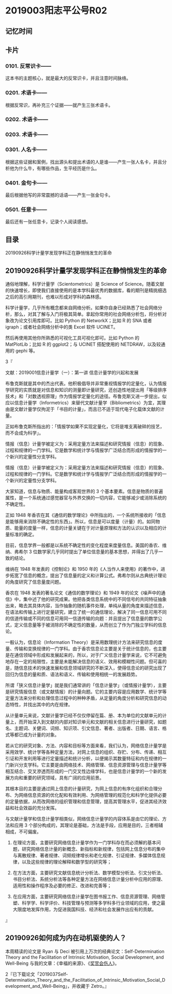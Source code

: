 # 2019003阳志平公号R02

## 记忆时间

## 卡片

### 0101. 反常识卡——

这本书的主题核心，就是最大的反常识卡，并且注意时间脉络。

### 0201. 术语卡——

根据反常识，再补充三个证据——就产生三张术语卡。

### 0202. 术语卡——

### 0203. 术语卡——

### 0301. 人名卡——

根据这些证据和案例，找出源头和提出术语的人是谁——产生一张人名卡，并且分析他为什么牛，有哪些作品，生平经历是什么。

### 0401. 金句卡——

最后根据他写的非常震撼的话语——产生一张金句卡。

### 0501. 任意卡——

最后还有一张任意卡，记录个人阅读感想。

## 目录

20190926科学计量学发现学科正在静悄悄发生的革命

## 20190926科学计量学发现学科正在静悄悄发生的革命

通俗地理解，科学计量学（Scientometrics）是 Science of Science。随着文献的快速增长，即使我们直接使用的是本学科最优秀的数据库，看的期刊是精挑细选之后的高引用期刊，也难以形成对学科的森林感。

科学计量学，几乎所有概念都来自网络分析。如果你自身已经熟悉了社会网络分析，那么，对其了解与入门将极其简单。拿起你常用的社会网络分析包，将分析对象改为论文引用库即可。比如 Python 的 NetworkX；比如 R 的 SNA 或者 igraph；或者社会网络分析中的类 Excel 软件 UCINET。

然后再使用其他你所熟悉的可视化工具可视化即可。比如 Python 的 MatPlotLib；比如 R 的 ggplot2；与 UCINET 搭配使用的 NETDRAW，以及较通用的 gephi 等。

3『

文献：2019001信息计量学（一）：第一讲 信息计量学的兴起和发展

布鲁克斯就是其中的杰出代表。他积极倡导并非常重视情报学的定量化，认为情报学研究的实质就是对信息和知识的测量即计量研究，还创造性地提出用「等级排序技术」和「对数透视原理」作为情报学定量化的途径。布鲁克斯又进一步提出，似应以信息计量学（Informetrics）来替代文献计量学（Bibliometrics）为宜，其理由是文献计量学仅拘泥于「书目的计量」，而且已不适于现代电子化载体文献的计量。

正如布鲁克斯所指出的：「情报学如果不实现定量化，它将是堆支离破碎的技艺，而不会成为科学」。

情报（信息）计量学被定义为：采用定量方法来描述和研究情报（信息）的现象、过程和规律的一门学科。它是数学和统计学与情报学广泛结合而形成的情报学的一个新兴的定量性分支学科。

情报（信息）计量学被定义为：采用定量方法来描述和研究情报（信息）的现象、过程和规律的一门学科。它是数学和统计学与情报学广泛结合而形成的情报学的一个新兴的定量性分支学科。

大家知道，信息与物质、能量构成客观世界的 3 个基本要素。信息是物质的普遍属性，是一个系统通过感觉器官与外界交换的一切内容，它能够减少或消除系统的不确定性。

正如 1948 年香农在其《通信的数学理论》中所指出的，一个系统所接收的「信息是能够用来消除不确定性的东西」。所以，信息是可以度量（计量）的。如同物质、能量的度量一样，信息的计量关键在于对计量原理和方法的认识以及相应的计量标准的确定。 

目前，信息学界一般都是以系统不确定性的变化程度来度量信息。美国的香农、维纳、弗希尔 3 位数学家几乎同时提出了单位信息量的基本思想，并得出了几乎一致的结论。

维纳在 1948 年发表的《控制论》和 1950 年的《人当作人来使用》的著作中，进步拓宽了信息的概念，提出了信息量的定义和计算公式。弗希尔则从古典统计理论的角度研究了信息量度问题。

香农在 1948 发表的著名论文《通信的数学理论》和 1949 年的论文《噪声中的通信》中，集中述了他的研究成果。他把各类信息系统中的不同信号的共同特征抽象出来，略去其具体内容，当作抽象的随机事件处理，单纯从量的角度来描述信息，在语法和传输上进行定量研究，建立了统一的通信理论，解决了同一信息可用不同的信道传输或不同的信息可用同一信道传输的向题：并且提出了信息量的数学公式，定义信息量等于被消除的不确定性的数量，从而创立了作为门独立学科的信息论。

一骰认为，信息论（Information Theory）是采用数理统计方法来研究信息的度量、传输和变换规律的一门学科。由于香农信息论主要是关于统计信息的，也主要是在通信领域中形成和发展起来的，所以，对于广义信息计量学来说，它不可避免地存在一定的局限性，主要是未能解决信息的语义、效用和模糊性问题。但可喜的是，随信息技术的快速发展和信息领域研究的不断深入，使得信息论的研究出现了回归为信息的量和质、语法和语义、传输和使用相统一的发展趋势。

所谓「狭义信息计量学」就是我们通常讲的「信息计量学」（或情报计量学），主要是研究情报信息（或文献情报）的计量向题。它的主要内容是应用数学、统计学等定量方法来分析和处理信息过程中的种种矛盾，从定量的角度分析和研究信息的动态特性，并找出其中的内在规律。

从计量单元来说，文献计量学已经不仅仅停留在篇、册、本为单位的文献单元的计量上，而开始深入到文献的内部对知识单元和文献的相关信息进行计量研究，如题名、主题词、关健词、词频、知识项、引文信息、著者、出版者、日期、语言、格式等都已成为计量的对象。

若从它的研究对象、方法、内容和目标等方面来看，我们认为，网络信息计量学是采用效学、统计学等各种定量方法，对网上信息的组织、存贮、分布、传递、相互引证和开发利用等进行定量描述和统计分析，以便揭示其数量特征和内在规律的一门新兴分支学科。它主要是由网络技术、网络管理、信息资源管理与信息计量学等相互结合、交叉滲透而形成的一门交叉性边缘学科，也是信息计量学的一个新的发展方向和重要的研究领域，具有广阔的应用前景。

其根本目的主要是通过网上信息的计量研究，为网上信息的有序化组织和合理分布、为网络信息资源的优化配和有效利用、为网络管理的规范化和科学化提供必要的定量依据，从而改网络的组织管理和信息管理，提高其管理水平，促进其经济效益和社会效益的充分发挥。

与文献计量学和信息计量学相类似，网络信息计量学的内容体系是由它的理论、方法和应用 3 个部分构成的，其理论是基础，方法是手段，应用是目的，三者相辅相成，不可偏废。

1. 在理论方面，主要研究网络信息计量学作为一门学科存在而必须解的基本问题，研究网络信息计量的新概念、新指标和新规律，包括网上信息分布的集中与离散规律、著者规律、词频规律增长和老化规律、引证规律、多媒体信息规律，以及这些规律的理论解释和数学型的研究等；

2. 在方法方面，主要研究文献信息统计分析法、数学模型分析法、引文分析法、书目分析法、系统分析法等各种定量方法在网络信息计量分析中应用的原理、适用性和操作程序及必要的修正、改进和完善等；

3. 在应用方面，主要研究网络信息计量学在图书报工作、信息资源管理、网络管塑、科学学、科学评价、科技管理与预测等多学科多行业领域的应用，使之最大限度地发挥作用，为促进我国科技、经济和社会发展作出应有的贡献。

』

## 20190926如何成为内在动机驱使的人？

本周精读的论文是 Ryan 与 Deci 被引用上万次的经典论文：Self-Determination Theory and the Facilitation of Intrinsic Motivation, Social Development, and Well-Being 与我的文章：《幸福的来源》、《[奖赏会伤人](https://mp.weixin.qq.com/s?__biz=MzA4ODM4ODQ3MQ==&mid=2651928741&idx=1&sn=ab1dd1da5623b187b4fda3d9b5d5fb7f#rd)》。

2『已下载论文「2019037Self-Determination_Theory_and_the_Facilitation_of_Intrinsic_Motivation_Social_Development_and_Well-Being」，并收藏于 Zetro。』




